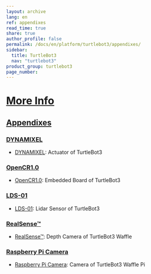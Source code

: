 ```yaml
---
layout: archive
lang: en
ref: appendixes
read_time: true
share: true
author_profile: false
permalink: /docs/en/platform/turtlebot3/appendixes/
sidebar:
  title: TurtleBot3
  nav: "turtlebot3"
product_group: turtlebot3
page_number: 
---
```


# [More Info](#more-info)

<div style="counter-reset: h1 13"></div>
<div style="counter-reset: h2 0"></div>

## [Appendixes](#appendixes)

### [DYNAMIXEL](#dynamixel)
- [DYNAMIXEL][dynamixel]: Actuator of TurtleBot3

### [OpenCR1.0](#opencr10)
- [OpenCR1.0][opencr]: Embedded Board of TurtleBot3

### [LDS-01](#lds01)
- [LDS-01][lds]: Lidar Sensor of TurtleBot3

### [RealSense™](#realsense)
- [RealSense™][realsense]: Depth Camera of TurtleBot3 Waffle

### [Raspberry Pi Camera](#raspberry-pi-camera)
- [Raspberry Pi Camera][raspberry pi camera]: Camera of TurtleBot3 Waffle Pi

[dynamixel]: /docs/en/platform/turtlebot3/appendix_dynamixel/
[opencr]: /docs/en/platform/turtlebot3/appendix_opencr1_0/
[lds]: /docs/en/platform/turtlebot3/appendix_lds_01/
[realsense]: /docs/en/platform/turtlebot3/appendix_realsense/
[raspberry pi camera]: /docs/en/platform/turtlebot3/appendix_raspi_cam/
